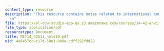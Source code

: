 ```yaml
---
content_type: resource
description: "This resource contains notes related to international competition.\r\
  \n"
file: https://ol-ocw-studio-app-qa.s3.amazonaws.com/courses/14-42-environmental-policy-and-economics-spring-2011/4a6457ebc17d58e1088ecdff292fdd28_MIT14_42S11_note10.pdf
file_type: application/pdf
resourcetype: Document
title: MIT14_42S11_note10.pdf
uid: 4a6457eb-c17d-58e1-088e-cdff292fdd28
---
```


